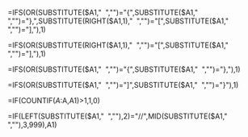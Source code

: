 
=IFS(OR(SUBSTITUTE($A1,"  ","")="{",SUBSTITUTE($A1,"  ","")="},",SUBSTITUTE(RIGHT($A1,1),"  ","")="[",SUBSTITUTE($A1,"  ","")="],"),1)

=IFS(OR(SUBSTITUTE(RIGHT($A1,1),"  ","")="[",SUBSTITUTE($A1,"  ","")="],"),1)

=IFS(OR(SUBSTITUTE($A1,"  ","")="{",SUBSTITUTE($A1,"  ","")="},"),1)

=IFS(OR(SUBSTITUTE($A1,"  ","")="]",SUBSTITUTE($A1,"  ","")="}"),1)



=IF(COUNTIF($A:$A,A1)>1,1,0)


=IF(LEFT(SUBSTITUTE($A1,"  ",""),2)="//",MID(SUBSTITUTE($A1,"  ",""),3,999),A1)

